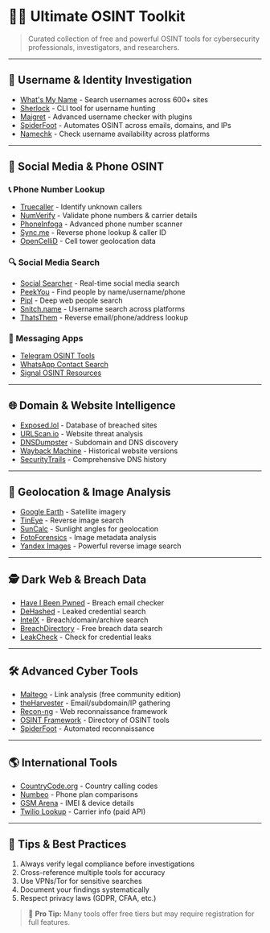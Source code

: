 # 🕵️‍♂️ Ultimate OSINT Toolkit

> Curated collection of free and powerful OSINT tools for cybersecurity professionals, investigators, and researchers.

---

## 🔎 **Username & Identity Investigation**
- [What's My Name](https://whatsmyname.app/) - Search usernames across 600+ sites
- [Sherlock](https://github.com/sherlock-project/sherlock) - CLI tool for username hunting
- [Maigret](https://github.com/soxoj/maigret) - Advanced username checker with plugins
- [SpiderFoot](https://www.spiderfoot.net/) - Automates OSINT across emails, domains, and IPs
- [Namechk](https://namechk.com/) - Check username availability across platforms

---

## 📱 **Social Media & Phone OSINT**

### 📞 Phone Number Lookup
- [Truecaller](https://www.truecaller.com/) - Identify unknown callers
- [NumVerify](https://numverify.com/) - Validate phone numbers & carrier details
- [PhoneInfoga](https://github.com/sundowndev/phoneinfoga) - Advanced phone number scanner
- [Sync.me](https://sync.me/) - Reverse phone lookup & caller ID
- [OpenCelliD](https://opencellid.org/) - Cell tower geolocation data

### 🔍 Social Media Search
- [Social Searcher](https://www.social-searcher.com/) - Real-time social media search
- [PeekYou](https://www.peekyou.com/) - Find people by name/username/phone
- [Pipl](https://pipl.com/) - Deep web people search
- [Snitch.name](https://snitch.name/) - Username search across platforms
- [ThatsThem](https://thatsthem.com/) - Reverse email/phone/address lookup

### 📲 Messaging Apps
- [Telegram OSINT Tools](https://github.com/cipher387/telegram-username-checker)
- [WhatsApp Contact Search](https://www.whatsapp.com/contact/number)
- [Signal OSINT Resources](https://github.com/sigalor/whatsapp-web-reveng)

---

## 🌐 **Domain & Website Intelligence**
- [Exposed.lol](https://exposed.lol/) - Database of breached sites
- [URLScan.io](https://urlscan.io/) - Website threat analysis
- [DNSDumpster](https://dnsdumpster.com/) - Subdomain and DNS discovery
- [Wayback Machine](https://web.archive.org/) - Historical website versions
- [SecurityTrails](https://securitytrails.com/) - Comprehensive DNS history

---

## 📍 **Geolocation & Image Analysis**
- [Google Earth](https://earth.google.com/) - Satellite imagery
- [TinEye](https://tineye.com/) - Reverse image search
- [SunCalc](https://www.suncalc.org/) - Sunlight angles for geolocation
- [FotoForensics](https://fotoforensics.com/) - Image metadata analysis
- [Yandex Images](https://yandex.com/images/) - Powerful reverse image search

---

## 🕵️ **Dark Web & Breach Data**
- [Have I Been Pwned](https://haveibeenpwned.com/) - Breach email checker
- [DeHashed](https://www.dehashed.com/) - Leaked credential search
- [IntelX](https://intelx.io/) - Breach/domain/archive search
- [BreachDirectory](https://breachdirectory.org/) - Free breach data search
- [LeakCheck](https://leakcheck.io/) - Check for credential leaks

---

## 🛠️ **Advanced Cyber Tools**
- [Maltego](https://www.maltego.com/) - Link analysis (free community edition)
- [theHarvester](https://github.com/laramies/theHarvester) - Email/subdomain/IP gathering
- [Recon-ng](https://github.com/lanmaster53/recon-ng) - Web reconnaissance framework
- [OSINT Framework](https://osintframework.com/) - Directory of OSINT tools
- [SpiderFoot](https://www.spiderfoot.net/) - Automated reconnaissance

---

## 🌎 **International Tools**
- [CountryCode.org](https://countrycode.org/) - Country calling codes
- [Numbeo](https://www.numbeo.com/) - Phone plan comparisons
- [GSM Arena](https://www.gsmarena.com/) - IMEI & device details
- [Twilio Lookup](https://www.twilio.com/lookup) - Carrier info (paid API)

---

## 📌 **Tips & Best Practices**
1. Always verify legal compliance before investigations
2. Cross-reference multiple tools for accuracy
3. Use VPNs/Tor for sensitive searches
4. Document your findings systematically
5. Respect privacy laws (GDPR, CFAA, etc.)

> 🔄 **Pro Tip:** Many tools offer free tiers but may require registration for full features.
